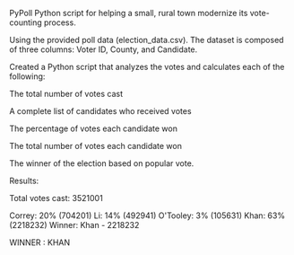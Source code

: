 PyPoll
Python script for helping a small, rural town modernize its vote-counting process.

Using the provided poll data (election_data.csv). The dataset is composed of three columns: Voter ID, County, and Candidate.

Created a Python script that analyzes the votes and calculates each of the following:

The total number of votes cast

A complete list of candidates who received votes

The percentage of votes each candidate won

The total number of votes each candidate won

The winner of the election based on popular vote.

Results:


Total votes cast: 3521001

Correy: 20% (704201)
Li: 14% (492941)
O'Tooley: 3% (105631)
Khan: 63% (2218232)
Winner: Khan - 2218232

WINNER : KHAN

